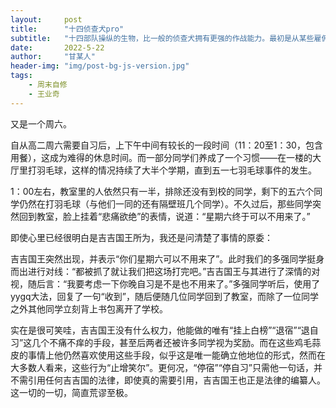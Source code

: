 ```yaml
---
layout:     post
title:      "十四侦查犬pro"
subtitle:   "十四部队操纵的生物，比一般的侦查犬拥有更强的作战能力。最初是从某些雇佣兵队伍手中购买而来，并经历了更长时间的训练。——《十四大典》"
date:       2022-5-22
author:     "甘某人"
header-img: "img/post-bg-js-version.jpg"
tags:
    - 周末自修
    - 王业奇
---
```


又是一个周六。

自从高二周六需要自习后，上下午中间有较长的一段时间（11：20至1：30，包含用餐），这成为难得的休息时间。而一部分同学们养成了一个习惯——在一楼的大厅里打羽毛球，这样的情况持续了大半个学期，直到五一七羽毛球事件的发生。

1：00左右，教室里的人依然只有一半，排除还没有到校的同学，剩下的五六个同学仍然在打羽毛球（与他们一同的还有隔壁班几个同学）。不久过后，那些同学突然回到教室，脸上挂着“悲痛欲绝”的表情，说道：“星期六终于可以不用来了。”

即使心里已经很明白是吉吉国王所为，我还是问清楚了事情的原委：

吉吉国王突然出现，并表示“你们星期六可以不用来了”。此时我们的多强同学挺身而出进行对线：“都被抓了就让我们把这场打完吧。”吉吉国王与其进行了深情的对视，随后言：“我要考虑一下你晚自习是不是也不用来了。”多强同学听后，使用了yygq大法，回复了一句“收到”，随后便随几位同学回到了教室，而除了一位同学之外其他同学立刻背上书包离开了学校。

实在是很可笑哇，吉吉国王没有什么权力，他能做的唯有“挂上白榜”“退宿”“退自习”这几个不痛不痒的手段，甚至后两者还被许多同学视为奖励。而在这些鸡毛蒜皮的事情上他仍然喜欢使用这些手段，似乎这是唯一能确立他地位的形式，然而在大多数人看来，这些行为“止增笑尔”。更何况，“停宿”“停自习”只需他一句话，并不需引用任何吉吉国的法律，即使真的需要引用，吉吉国王也正是法律的编纂人。这一切的一切，简直荒谬至极。

